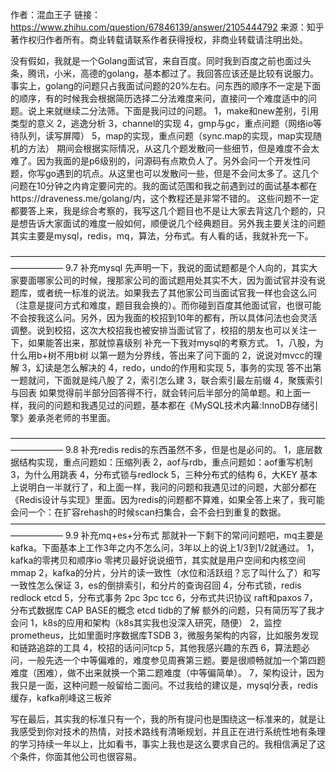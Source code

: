作者：混血王子
链接：https://www.zhihu.com/question/67846139/answer/2105444792
来源：知乎
著作权归作者所有。商业转载请联系作者获得授权，非商业转载请注明出处。

没有假如，我就是一个Golang面试官，来自百度。同时我到百度之前也面过头条，腾讯，小米，高德的golang，基本都过了。我回答应该还是比较有说服力。
事实上，golang的问题只占我面试问题的20%左右。问东西的顺序不一定是下面的顺序，有的时候我会根据简历选择二分法难度来问，直接问一个难度适中的问题。说上来就继续二分法筛。下面是我问过的问题。
1，make和new差别，引用类型的意义
2，逃逸分析
3，channel的实现
4，gmp与gc，重点问题（网络io等待队列，读写屏障）
5，map的实现，重点问题（sync.map的实现，map实现随机的方法）
期间会根据实际情况，从这几个题发散问一些细节，但是难度不会太难了。因为我面的是p6级别的，问源码有点欺负人了。另外会问一个开发性问题，你写go遇到的坑点。从这里也可以发散问一些，但是不会问太多了。这几个问题在10分钟之内肯定要问完的。我的面试范围和我之前遇到过的面试基本都在https://draveness.me/golang/内，这个教程还是非常不错的。
这些问题不一定都要答上来，我是综合考察的，我写这几个题目也不是让大家去背这几个题的，只是想告诉大家面试的难度一般如何，顺便说几个经典题目。另外我主要关注的问题其实主要是mysql，redis，mq，算法，分布式。有人看的话，我就补充一下。

——————————————————————————————————————————
9.7 补充mysql
先声明一下，我说的面试题都是个人向的，其实大家要面哪家公司的时候，搜那家公司的面试题用处其实不大，因为面试官并没有说题库，或者统一标准的说法。如果我去了其他家公司当面试官我一样也会这么问（注意是提问方式和难度，题目我会换的）。而你碰到百度其他面试官，也很可能不会按我这么问。另外，因为我面的校招到10年的都有，所以具体问法也会灵活调整。说到校招，这次大校招我也被安排当面试官了，校招的朋友也可以关注一下，如果能答出来，那就惊喜级别
补充一下我对mysql的考察方式。
1，八股，为什么用b+树不用b树
以第一题为分界线，答出来了问下面的
2，说说对mvcc的理解
3，幻读是怎么解决的
4，redo，undo的作用和实现
5，事务的实现
答不出第一题就问，下面就是纯八股了
2，索引怎么建
3，联合索引最左前缀
4，聚簇索引与回表
如果觉得前半部分回答得不行，就会转问后半部分的简单题。和上面一样，我问的问题和我遇见过的问题，基本都在《MySQL技术内幕:InnoDB存储引擎》姜承尧老师的书里面。

——————————————————————————————————————————
9.8 补充redis
redis的东西虽然不多，但是也是必问的。
1，底层数据结构实现，重点问题如：压缩列表
2，aof与rdb，重点问题如：aof重写机制
3，为什么用跳表
4，分布式锁与redlock
5，三种分布式的结构
6，大KEY
基本上说明白一半就行了，和上面一样，我问的问题和我遇见过的问题，大部分都在《Redis设计与实现》里面。因为redis的问题都不算难，如果全答上来了，我可能会问一个：在扩容rehash的时候scan扫集合，会不会扫到重复的数据。
——————————————————————————————————————————
9.9 补充mq+es+分布式
那就补一下剩下的常问问题吧，mq主要是kafka。下面基本上工作3年之内不怎么问，3年以上的说上1/3到1/2就通过。
1，kafka的零拷贝和顺序io 零拷贝最好说说细节，其实就是用户空间和内核空间mmap
2，kafka的分片，分片的读一致性（水位和活跃组？忘了叫什么了）和写一致性怎么保证
3，es的倒排索引，和分片的查询召回
4，分布式锁，redis redlock etcd
5，分布式事务 2pc 3pc tcc
6，分布式共识协议 raft和paxos
7，分布式数据库 CAP BASE的概念 etcd tidb的了解
额外的问题，只有简历写了我才会问
1，k8s的应用和架构（k8s其实我也没深入研究，随便）
2，监控prometheus，比如里面时序数据库TSDB
3，微服务架构的内容，比如服务发现和链路追踪的工具
4，校招的话问问tcp
5，其他我感兴趣的东西
6，算法题必问，一般先选一个中等偏难的，难度参见周赛第三题。要是很顺畅就加一个第四题难度（困难），做不出来就换一个第二题难度（中等偏简单）。
7，架构设计，因为我只是一面，这种问题一般留给二面问。不过我给的建议是，mysql分表，redis缓存，kafka削峰这三板斧


写在最后，其实我的标准只有一个，我的所有提问也是围绕这一标准来的，就是让我感受到你对技术的热情，对技术路线有清晰规划，并且正在进行系统性地有条理的学习持续一年以上，比如看书，事实上我也是这么要求自己的。我相信满足了这个条件，你面其他公司也很容易。
